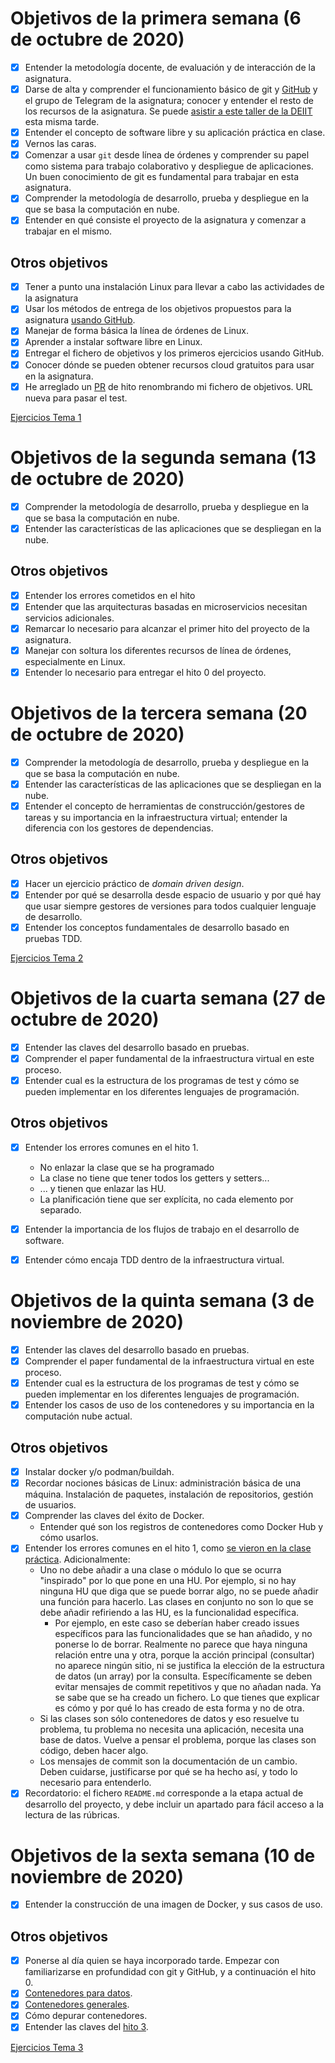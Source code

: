 # Objetivos de la primera semana (6 de octubre de 2020)

- [x] Entender la metodología docente, de evaluación y de interacción de la asignatura.
- [x] Darse de alta y comprender el funcionamiento básico de git y [GitHub](https://github.com) y el grupo de Telegram de la asignatura; conocer y entender el resto de los recursos de la asignatura. Se puede [asistir a este taller de la DEIIT](https://deiit.ugr.es/taller-git-oct-2020/) esta misma tarde.
- [x] Entender el concepto de software libre y su aplicación práctica en clase.
- [x] Vernos las caras.
- [x] Comenzar a usar `git` desde línea de órdenes y comprender su papel como sistema para trabajo colaborativo y despliegue de aplicaciones. Un buen conocimiento de git es fundamental para trabajar en esta asignatura.
- [x] Comprender la metodología de desarrollo, prueba y despliegue en la que se basa la computación en nube.
- [x] Entender en qué consiste el proyecto de la asignatura y comenzar a trabajar en el mismo.

## Otros objetivos

- [x] Tener a punto una instalación Linux para llevar a cabo las actividades de la asignatura
- [x] Usar los métodos de entrega de los objetivos propuestos para la asignatura [usando GitHub](../objetivos/README.md).
- [x] Manejar de forma básica la línea de órdenes de Linux.
- [x] Aprender a instalar software libre en Linux.
- [x] Entregar el fichero de objetivos y los primeros ejercicios usando GitHub.
- [x] Conocer dónde se pueden obtener recursos cloud gratuitos para usar en la asignatura.
- [x] He arreglado un [PR](https://github.com/JJ/CC-20-21/pull/82) de hito renombrando mi fichero de objetivos. URL nueva para pasar el test.

[Ejercicios Tema 1](https://github.com/Carlossamu7/CC1-EjerciciosAutoevaluacion/blob/main/tema1.md)

# Objetivos de la segunda semana (13 de octubre de 2020)

- [x] Comprender la metodología de desarrollo, prueba y despliegue en la que se basa la computación en nube.
- [x] Entender las características de las aplicaciones que se despliegan en la nube.

## Otros objetivos

- [x] Entender los errores cometidos en el hito
- [x] Entender que las arquitecturas basadas en microservicios necesitan servicios adicionales.
- [x] Remarcar lo necesario para alcanzar el primer hito del proyecto de la asignatura.
- [x] Manejar con soltura los diferentes recursos de línea de órdenes, especialmente en Linux.
- [x] Entender lo necesario para entregar el hito 0 del proyecto.

# Objetivos de la tercera semana (20 de octubre de 2020)

- [x] Comprender la metodología de desarrollo, prueba y despliegue en la que se basa la computación en nube.
- [x] Entender las características de las aplicaciones que se despliegan en la nube.
- [x] Entender el concepto de herramientas de construcción/gestores de tareas y su importancia en la infraestructura virtual; entender la diferencia con los gestores de dependencias.

## Otros objetivos

- [x] Hacer un ejercicio práctico de *domain driven design*.
- [x] Entender por qué se desarrolla desde espacio de usuario y por qué hay que usar siempre gestores de versiones para todos cualquier lenguaje de desarrollo.
- [x] Entender los conceptos fundamentales de desarrollo basado en pruebas TDD.

[Ejercicios Tema 2](https://github.com/Carlossamu7/CC1-EjerciciosAutoevaluacion/blob/main/tema2.md)

# Objetivos de la cuarta semana (27 de octubre de 2020)

- [x] Entender las claves del desarrollo basado en pruebas.
- [x] Comprender el paper fundamental de la infraestructura virtual en este proceso.
- [x] Entender cual es la estructura de los programas de test y cómo se pueden implementar en los diferentes lenguajes de programación.

## Otros objetivos

- [x] Entender los errores comunes en el hito 1.
    - No enlazar la clase que se ha programado
    - La clase no tiene que tener todos los getters y setters...
    - ... y tienen que enlazar las HU.
    - La planificación tiene que ser explícita, no cada elemento por separado.

- [x] Entender la importancia de los flujos de trabajo en el desarrollo de software.

- [x] Entender cómo encaja TDD dentro de la infraestructura virtual.

# Objetivos de la quinta semana (3 de noviembre de 2020)

- [x] Entender las claves del desarrollo basado en pruebas.
- [x] Comprender el paper fundamental de la infraestructura virtual en este proceso.
- [x] Entender cual es la estructura de los programas de test y cómo se pueden implementar en los diferentes lenguajes de programación.
- [x] Entender los casos de uso de los contenedores y su importancia en la computación nube actual.

## Otros objetivos

- [x] Instalar docker y/o podman/buildah.
- [x] Recordar nociones básicas de Linux: administración básica de una máquina. Instalación de paquetes, instalación de repositorios, gestión de usuarios.
- [x] Comprender las claves del éxito de Docker.
    - Entender qué son los registros de contenedores como Docker Hub y cómo usarlos.
- [x] Entender los errores comunes en el hito 1, como [se vieron en la clase práctica](https://github.com/Carlossamu7/CC-20-21/blob/master/sesiones/04-semana.md). Adicionalmente:
    - Uno no debe añadir a una clase o módulo lo que se ocurra "inspirado" por lo que pone en una HU. Por ejemplo, si no hay ninguna HU que diga que se puede borrar algo, no se puede añadir una función para hacerlo. Las clases en conjunto no son lo que se debe añadir refiriendo a las HU, es la funcionalidad específica.
        - Por ejemplo, en este caso se deberían haber creado issues específicos para las funcionalidades que se han añadido, y no ponerse lo de borrar. Realmente no parece que haya ninguna relación entre una y otra, porque la acción principal (consultar) no aparece ningún sitio, ni se justifica la elección de la estructura de datos (un array) por la consulta. Específicamente se deben evitar mensajes de commit repetitivos y que no añadan nada. Ya se sabe que se ha creado un fichero. Lo que tienes que explicar es cómo y por qué lo has creado de esta forma y no de otra.
    - Si las clases son sólo contenedores de datos y eso resuelve tu problema, tu problema no necesita una aplicación, necesita una base de datos. Vuelve a pensar el problema, porque las clases son código, deben hacer algo.
    - Los mensajes de commit son la documentación de un cambio. Deben cuidarse, justificarse por qué se ha hecho así, y todo lo necesario para entenderlo.
- [x] Recordatorio: el fichero `README.md` corresponde a la etapa actual de desarrollo del proyecto, y debe incluir un apartado para fácil acceso a la lectura de las rúbricas.

# Objetivos de la sexta semana (10 de noviembre de 2020)

- [x] Entender la construcción de una imagen de Docker, y sus casos de uso.

## Otros objetivos

- [x] Ponerse al día quien se haya incorporado tarde. Empezar con familiarizarse en profundidad con git y GitHub, y a continuación el hito 0.
- [x] [Contenedores para datos](http://jj.github.io/CC/documentos/temas/Contenedores.html#contenedores-de-datos).
- [x] [Contenedores generales](http://jj.github.io/CC/documentos/temas/Contenedores.html#usando-dockerfiles).
- [x] Cómo depurar contenedores.
- [x] Entender las claves del [hito 3](https://jj.github.io/CC/documentos/proyecto/3.Docker).

[Ejercicios Tema 3](https://github.com/Carlossamu7/CC1-EjerciciosAutoevaluacion/blob/main/tema3.md)
